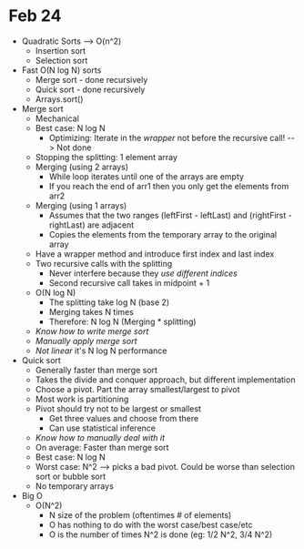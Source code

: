 # Feb 24

- Quadratic Sorts --> O(n^2)
  - Insertion sort
  - Selection sort
- Fast O(N log N) sorts
  - Merge sort - done recursively
  - Quick sort - done recursively
  - Arrays.sort()
- Merge sort
  - Mechanical
  - Best case: N log N
    - Optimizing: Iterate in the *wrapper* not before the recursive call! --> Not done
  - Stopping the splitting: 1 element array
  - Merging (using 2 arrays)
    - While loop iterates until one of the arrays are empty
    - If you reach the end of arr1 then you only get the elements from arr2
  - Merging (using 1 arrays)
    - Assumes that the two ranges (leftFirst - leftLast) and (rightFirst - rightLast) are adjacent
    - Copies the elements from the temporary array to the original array
  - Have a wrapper method and introduce first index and last index
  - Two recursive calls with the splitting
    - Never interfere because they *use different indices*
    - Second recursive call takes in midpoint + 1
  - O(N log N)
    - The splitting take log N (base 2)
    - Merging takes N times
    - Therefore: N log N (Merging * splitting)
  - *Know how to write merge sort*
  - *Manually apply merge sort*
  - *Not linear* it's N log N performance
- Quick sort
  - Generally faster than merge sort
  - Takes the divide and conquer approach, but different implementation
  - Choose a pivot. Part the array smallest/largest to pivot
  - Most work is partitioning
  - Pivot should try not to be largest or smallest
    - Get three values and choose from there
    - Can use statistical inference
  - *Know how to manually deal with it*
  - On average: Faster than merge sort
  - Best case: N log N
  - Worst case: N^2 --> picks a bad pivot. Could be worse than selection sort or bubble sort
  - No temporary arrays
- Big O
  - O(N^2)
    - N size of the problem (oftentimes # of elements)
    - O has nothing to do with the worst case/best case/etc
    - O is the number of times N^2 is done (eg: 1/2 N^2, 3/4 N^2)

